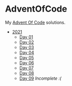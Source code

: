 # AdventOfCode
My [Advent Of Code](https://adventofcode.com/) solutions.

- [2021](./2021)
    - [Day 01](./2021/day01)
    - [Day 02](./2021/day02)
    - [Day 03](./2021/day03)
    - [Day 04](./2021/day04)
    - [Day 05](./2021/day05)
    - [Day 06](./2021/day06)
    - [Day 07](./2021/day07)
    - [Day 08](./2021/day08)
    - [Day 09](./2021/day09) _Incomplete :(_


